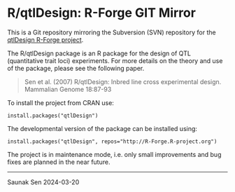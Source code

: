 # R/qtlDesign: R-Forge GIT Mirror

This is a Git repository mirroring the Subversion (SVN) repository for
the [qtlDesign R-Forge
project](https://r-forge.r-project.org/R/?group_id=52).

The R/qtlDesign package is an R package for the design of QTL
(quantitative trait loci) experiments.  For more details on the theory
and use of the package, please see the following paper.

> Sen et al. (2007) R/qtlDesign: Inbred line cross experimental
> design.  Mammalian Genome 18:87-93

To install the project from CRAN use:

    install.packages("qtlDesign")
	
The developmental version of the package can be installed using:

    install.packages("qtlDesign", repos="http://R-Forge.R-project.org")
	
The project is in maintenance mode, i.e. only small improvements and
bug fixes are planned in the near future.

<hr>
Saunak Sen  
2024-03-20

